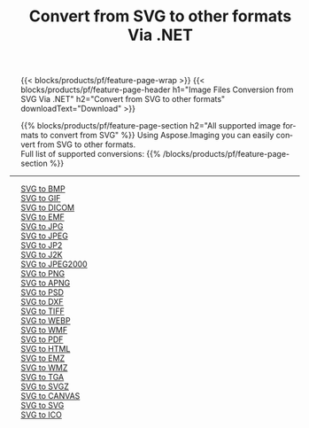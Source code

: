 ﻿---
title: Convert from SVG to other formats Via .NET 
weight: 3920
url: /net/conversion/from/svg 
lang: en
langdirlevel: 2
locales: zh-hans,ja,it,ru,de,es,fr,nl,id,lt,pl,pt,vi,tr,ko,zh-hant,ar,hi,th,sv,cs,uk,he
description: Using Aspose.Imaging you can easily convert from SVG to other formats
---

{{< blocks/products/pf/feature-page-wrap >}}
{{< blocks/products/pf/feature-page-header h1="Image Files Conversion from SVG Via .NET" h2="Convert from SVG to other formats" downloadText="Download" >}}


{{% blocks/products/pf/feature-page-section  h2="All supported image formats to convert from SVG" %}}
Using Aspose.Imaging you can easily convert from SVG to other formats.
<br/>
Full list of supported conversions:
{{% /blocks/products/pf/feature-page-section %}}
<div class="container-fluid productfamilypage bg-gray">
    <div class="convertypes bg-gray agp-content section">
        <div class="container">
		<hr style="margin-left:-20px;"/>
		<div class="row other-converters">
		    <div class='col-md-2 other-converter remove-lp remove-rp'><a href="/imaging/net/conversion/svg-to-bmp" >SVG to BMP</a></div><div class='col-md-2 other-converter remove-lp remove-rp'><a href="/imaging/net/conversion/svg-to-gif" >SVG to GIF</a></div><div class='col-md-2 other-converter remove-lp remove-rp'><a href="/imaging/net/conversion/svg-to-dicom" >SVG to DICOM</a></div><div class='col-md-2 other-converter remove-lp remove-rp'><a href="/imaging/net/conversion/svg-to-emf" >SVG to EMF</a></div><div class='col-md-2 other-converter remove-lp remove-rp'><a href="/imaging/net/conversion/svg-to-jpg" >SVG to JPG</a></div><div class='col-md-2 other-converter remove-lp remove-rp'><a href="/imaging/net/conversion/svg-to-jpeg" >SVG to JPEG</a></div><div class='col-md-2 other-converter remove-lp remove-rp'><a href="/imaging/net/conversion/svg-to-jp2" >SVG to JP2</a></div><div class='col-md-2 other-converter remove-lp remove-rp'><a href="/imaging/net/conversion/svg-to-j2k" >SVG to J2K</a></div><div class='col-md-2 other-converter remove-lp remove-rp'><a href="/imaging/net/conversion/svg-to-jpeg2000" >SVG to JPEG2000</a></div><div class='col-md-2 other-converter remove-lp remove-rp'><a href="/imaging/net/conversion/svg-to-png" >SVG to PNG</a></div><div class='col-md-2 other-converter remove-lp remove-rp'><a href="/imaging/net/conversion/svg-to-apng" >SVG to APNG</a></div><div class='col-md-2 other-converter remove-lp remove-rp'><a href="/imaging/net/conversion/svg-to-psd" >SVG to PSD</a></div><div class='col-md-2 other-converter remove-lp remove-rp'><a href="/imaging/net/conversion/svg-to-dxf" >SVG to DXF</a></div><div class='col-md-2 other-converter remove-lp remove-rp'><a href="/imaging/net/conversion/svg-to-tiff" >SVG to TIFF</a></div><div class='col-md-2 other-converter remove-lp remove-rp'><a href="/imaging/net/conversion/svg-to-webp" >SVG to WEBP</a></div><div class='col-md-2 other-converter remove-lp remove-rp'><a href="/imaging/net/conversion/svg-to-wmf" >SVG to WMF</a></div><div class='col-md-2 other-converter remove-lp remove-rp'><a href="/imaging/net/conversion/svg-to-pdf" >SVG to PDF</a></div><div class='col-md-2 other-converter remove-lp remove-rp'><a href="/imaging/net/conversion/svg-to-html" >SVG to HTML</a></div><div class='col-md-2 other-converter remove-lp remove-rp'><a href="/imaging/net/conversion/svg-to-emz" >SVG to EMZ</a></div><div class='col-md-2 other-converter remove-lp remove-rp'><a href="/imaging/net/conversion/svg-to-wmz" >SVG to WMZ</a></div><div class='col-md-2 other-converter remove-lp remove-rp'><a href="/imaging/net/conversion/svg-to-tga" >SVG to TGA</a></div><div class='col-md-2 other-converter remove-lp remove-rp'><a href="/imaging/net/conversion/svg-to-svgz" >SVG to SVGZ</a></div><div class='col-md-2 other-converter remove-lp remove-rp'><a href="/imaging/net/conversion/svg-to-canvas" >SVG to CANVAS</a></div><div class='col-md-2 other-converter remove-lp remove-rp'><a href="/imaging/net/conversion/svg-to-svg" >SVG to SVG</a></div><div class='col-md-2 other-converter remove-lp remove-rp'><a href="/imaging/net/conversion/svg-to-ico" >SVG to ICO</a></div>
                </div>
        </div>
    </div>
</div>
<br/>

